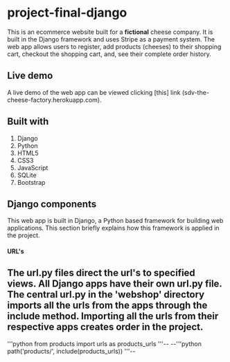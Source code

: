 # project-final-django
This is an ecommerce website built for a **fictional** cheese company. It is built in the Django framework and uses Stripe as a payment system. The web app allows users to register, add products (cheeses) to their shopping cart, checkout the shopping cart,  and, see their complete order history.  

## Live demo
A live demo of the web app can be viewed clicking [this] link (sdv-the-cheese-factory.herokuapp.com). 

## Built with
1. Django
2. Python
3. HTML5
4. CSS3
5. JavaScript
6. SQLite
7. Bootstrap 

## Django components
This web app is built in Django, a Python based framework for building web applications. This section briefly explains how this framework is applied in the project. 
#### URL's
The url.py files direct the url's to specified views. All Django apps have their own url.py file. The central url.py in the 'webshop' directory imports all the urls from the apps through the include method. Importing all the urls from their respective apps creates order in the project. 
--
'''python
from products import urls as products_urls
'''-- 
--'''python
path('products/', include(products_urls))
'''--
